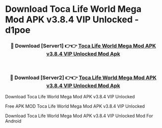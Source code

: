 # Download Toca Life World Mega Mod APK v3.8.4 VIP Unlocked - d1poe



<div align="center">
<h3>🔴 Download [Server1] 👉👉 <a href="https://momento.my/?title=Toca_Life_World_Mega_Mod_APK_v3.8.4_VIP_Unlocked">Toca Life World Mega Mod APK v3.8.4 VIP Unlocked Mod Apk</a></h3><br>

<h3>🔴 Download [Server2] 👉👉 <a href="https://momento.my/?title=Toca_Life_World_Mega_Mod_APK_v3.8.4_VIP_Unlocked">Toca Life World Mega Mod APK v3.8.4 VIP Unlocked Mod Apk</a></h3>
</div>



Download Toca Life World Mega Mod APK v3.8.4 VIP Unlocked 

Free APK MOD Toca Life World Mega Mod APK v3.8.4 VIP Unlocked 

Download Toca Life World Mega Mod APK v3.8.4 VIP Unlocked Mod For Android

